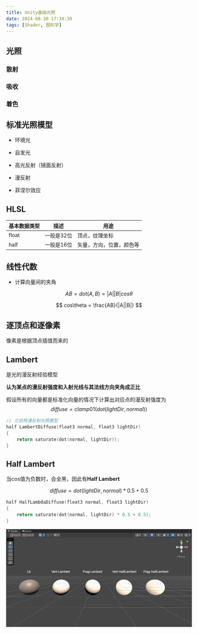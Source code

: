 ```yaml
---
title: Unity基础光照
date: 2024-08-30 17:34:39
tags: [Shader, 图形学]
---
```




## 光照

### 散射



### 吸收



### 着色



## 标准光照模型

- 环境光

- 自发光

- 高光反射（镜面反射）

- 漫反射

- 菲涅尔效应

## HLSL



| 基本数据类型 | 描述       | 用途                     |
| ------------ | ---------- | ------------------------ |
| float        | 一般是32位 | 顶点，纹理坐标           |
| half         | 一般是16位 | 矢量，方向，位置，颜色等 |





## 线性代数

- 计算向量间的夹角

$$
AB=dot(A, B) = |A||B|cos\theta
$$

$$
cos\theta = \frac{AB}{|A||B|}
$$



## 逐顶点和逐像素

像素是根据顶点插值而来的



## Lambert

是光的漫反射经验模型

**认为某点的漫反射强度和入射光线与其法线方向夹角成正比**

假设所有的向量都是标准化向量的情况下计算出对应点的漫反射强度为
$$
diffuse = clamp01(dot(lightDir,normal))
$$

```c
// 兰伯特漫反射光照模型
half LambertDiffuse(float3 normal, float3 lightDir)
{
    return saturate(dot(normal, lightDir));
}
```



## Half Lambert

当cos值为负数时，会全黑，因此有**Half Lambert**


$$
diffuse = dot(lightDir,normal)*0.5+0.5
$$

```C
half HalfLambdaDiffuse(float3 normal, float3 lightDir)
{
    return saturate(dot(normal, lightDir) * 0.5 + 0.5);
}
```

![URP-Lambert](../img/URP-Lambert.png)

